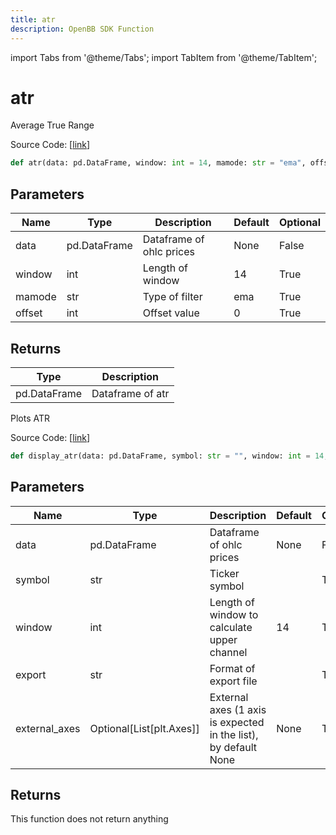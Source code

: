 ```yaml
---
title: atr
description: OpenBB SDK Function
---
```


import Tabs from '@theme/Tabs';
import TabItem from '@theme/TabItem';

# atr

<Tabs>
<TabItem value="model" label="Model" default>

Average True Range

Source Code: [[link](https://github.com/OpenBB-finance/OpenBBTerminal/tree/main/openbb_terminal/common/technical_analysis/volatility_model.py#L132)]

```python
def atr(data: pd.DataFrame, window: int = 14, mamode: str = "ema", offset: int = 0) -> pd.DataFrame
```
## Parameters

| Name | Type | Description | Default | Optional |
| ---- | ---- | ----------- | ------- | -------- |
| data | pd.DataFrame | Dataframe of ohlc prices | None | False |
| window | int | Length of window | 14 | True |
| mamode | str | Type of filter | ema | True |
| offset | int | Offset value | 0 | True |

## Returns

| Type | Description |
| ---- | ----------- |
| pd.DataFrame | Dataframe of atr |



</TabItem>
<TabItem value="view" label="View">

Plots ATR

Source Code: [[link](https://github.com/OpenBB-finance/OpenBBTerminal/tree/main/openbb_terminal/common/technical_analysis/volatility_view.py#L289)]

```python
def display_atr(data: pd.DataFrame, symbol: str = "", window: int = 14, mamode: str = "sma", offset: int = 0, export: str = "", external_axes: Optional[List[matplotlib.axes._axes.Axes]] = None) -> None
```
## Parameters

| Name | Type | Description | Default | Optional |
| ---- | ---- | ----------- | ------- | -------- |
| data | pd.DataFrame | Dataframe of ohlc prices | None | False |
| symbol | str | Ticker symbol |  | True |
| window | int | Length of window to calculate upper channel | 14 | True |
| export | str | Format of export file |  | True |
| external_axes | Optional[List[plt.Axes]] | External axes (1 axis is expected in the list), by default None | None | True |

## Returns

This function does not return anything



</TabItem>
</Tabs>